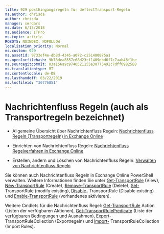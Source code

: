```yaml
---
title: 929 postEingangsregeln für deflectTransport-Regeln
ms.author: chrisda
author: chrisda
manager: serdars
ms.date: 6/15/2018
ms.audience: ITPro
ms.topic: article
ROBOTS: NOINDEX, NOFOLLOW
localization_priority: Normal
ms.custom: 929
ms.assetid: 9733ef4e-db8d-4345-a072-c251480875a1
ms.openlocfilehash: 9b78dea8557c68d23cf1409ebd6f7c7aab46f1be
ms.sourcegitcommit: 03a156a9c9740521155a30775492c7dff0982588
ms.translationtype: MT
ms.contentlocale: de-DE
ms.lasthandoff: 03/22/2019
ms.locfileid: "30776851"
---
```

# <a name="mail-flow-rules-also-known-as-transport-rules"></a>Nachrichtenfluss Regeln (auch als Transportregeln bezeichnet)

- Allgemeine Übersicht über Nachrichtenfluss Regeln: [Nachrichtenfluss Regeln (Transportregeln) in Exchange Online](https://technet.microsoft.com/library/jj919238.aspx)
    
- Einrichten von Nachrichtenfluss Regeln: [Nachrichtenfluss Regelverfahren in Exchange Online](https://technet.microsoft.com/library/dn600436.aspx)
    
- Erstellen, ändern und Löschen von Nachrichtenfluss Regeln: [Verwalten von Nachrichtenfluss Regeln](https://technet.microsoft.com/library/jj657505.aspx)
    
Sie können auch Nachrichtenfluss Regeln in Exchange Online PowerShell verwalten. Weitere Informationen finden Sie unter [Get-TransportRule](https://docs.microsoft.com/powershell/module/exchange/policy-and-compliance/get-transportrule) (View), [New-TransportRule](https://docs.microsoft.com/powershell/module/exchange/policy-and-compliance/new-transportrule) (Create), [Remove-TransportRule](https://docs.microsoft.com/powershell/module/exchange/policy-and-compliance/remove-transportrule) (Delete), [Set-](https://docs.microsoft.com/powershell/module/exchange/policy-and-compliance/set-transportrule) TransportRule (modify existing), [Disable-](https://docs.microsoft.com/powershell/module/exchange/policy-and-compliance/disable-transportrule) TransportRule (Disable existing) und [Enable-TransportRule](https://docs.microsoft.com/powershell/module/exchange/policy-and-compliance/enable-transportrule) (vorhandenes aktivieren). 
  
Weitere Cmdlets für die Nachrichtenfluss Regel: [Get-TransportRule](https://docs.microsoft.com/powershell/module/exchange/policy-and-compliance/get-transportruleaction) Action (Listen der verfügbaren Aktionen), [Get-TransportRulePredicate](https://docs.microsoft.com/powershell/module/exchange/policy-and-compliance/get-transportrulepredicate) (Liste der verfügbaren Bedingungen und Ausnahmen), [Export-](https://docs.microsoft.com/powershell/module/exchange/policy-and-compliance/export-transportrulecollection) TransportRuleCollection (Exportregeln) und [ Import-](https://docs.microsoft.com/powershell/module/exchange/policy-and-compliance/import-transportrulecollection) TransportRuleCollection (Import Rules). 
  

